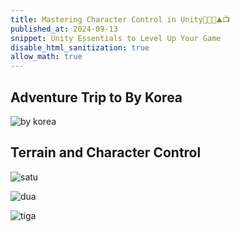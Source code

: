 ```yaml
---
title: Mastering Character Control in Unity👩‍💻👑⛰️📺
published_at: 2024-09-13
snippet: Unity Essentials to Level Up Your Game
disable_html_sanitization: true
allow_math: true
---
```


## Adventure Trip to By Korea
![by korea](bykorea.jpg)


## Terrain and Character Control
![satu](week7satu.jpeg)

![dua](week7dua.jpeg)

![tiga](week7tiga.jpeg)
